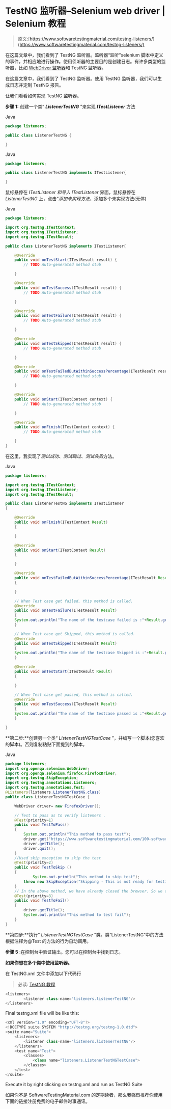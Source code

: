 # TestNG 监听器–Selenium web driver | Selenium 教程

> 原文:[https://www.softwaretestingmaterial.com/testng-listeners/](https://www.softwaretestingmaterial.com/testng-listeners/)

在这篇文章中，我们看到了 TestNG 监听器。监听器“监听”selenium 脚本中定义的事件，并相应地进行操作。使用侦听器的主要目的是创建日志。有许多类型的监听器，比如 [WebDriver 监听器](https://www.softwaretestingmaterial.com/webdriver-event-listeners/)和 TestNG 监听器。

在这篇文章中，我们看到了 TestNG 监听器。使用 TestNG 监听器，我们可以生成日志并定制 TestNG 报告。

让我们看看如何实现 TestNG 监听器。

**步骤 1:** 创建一个类“ ***ListenerTestNG*** ”来实现 ***ITestListener*** 方法

Java

```java
package listeners;

public class ListenerTestNG {		

}
```

Java

```java
package listeners; 

public class ListenerTestNG implements ITestListener{	

}
```

鼠标悬停在 *ITestListener 和导入 ITestListener* 界面，鼠标悬停在 *ListenerTestNG* 上，点击“*添加未实现方法*，添加多个未实现方法(无体)

Java

```java
package listeners;

import org.testng.ITestContext;
import org.testng.ITestListener;
import org.testng.ITestResult;

public class ListenerTestNG	implements ITestListener{

	@Override
	public void onTestStart(ITestResult result) {
		// TODO Auto-generated method stub

	}

	@Override
	public void onTestSuccess(ITestResult result) {
		// TODO Auto-generated method stub

	}

	@Override
	public void onTestFailure(ITestResult result) {
		// TODO Auto-generated method stub

	}

	@Override
	public void onTestSkipped(ITestResult result) {
		// TODO Auto-generated method stub

	}

	@Override
	public void onTestFailedButWithinSuccessPercentage(ITestResult result) {
		// TODO Auto-generated method stub

	}

	@Override
	public void onStart(ITestContext context) {
		// TODO Auto-generated method stub

	}

	@Override
	public void onFinish(ITestContext context) {
		// TODO Auto-generated method stub

	}		
}
```

在这里，我实现了*测试成功*、*测试跳过*、*测试失败*方法。

Java

```java
package listeners;

import org.testng.ITestContext;		
import org.testng.ITestListener;		
import org.testng.ITestResult;		

public class ListenerTestNG implements ITestListener						
{		

    @Override		
    public void onFinish(ITestContext Result) 					
    {		

    }		

    @Override		
    public void onStart(ITestContext Result)					
    {		

    }		

    @Override		
    public void onTestFailedButWithinSuccessPercentage(ITestResult Result)					
    {		

    }		

    // When Test case get failed, this method is called.		
    @Override		
    public void onTestFailure(ITestResult Result) 					
    {		
    System.out.println("The name of the testcase failed is :"+Result.getName());					
    }		

    // When Test case get Skipped, this method is called.		
    @Override		
    public void onTestSkipped(ITestResult Result)					
    {		
    System.out.println("The name of the testcase Skipped is :"+Result.getName());					
    }		

    @Override		
    public void onTestStart(ITestResult Result)					
    {		

    }		

    // When Test case get passed, this method is called.		
    @Override		
    public void onTestSuccess(ITestResult Result)					
    {		
    System.out.println("The name of the testcase passed is :"+Result.getName());					
    }		

}
```

**第二步:**创建另一个类“ *ListenerTestNGTestCase* ”，并编写一个脚本(您喜欢的脚本)。否则复制粘贴下面提到的脚本。

Java

```java
package listeners;		
import org.openqa.selenium.WebDriver;		
import org.openqa.selenium.firefox.FirefoxDriver;		
import org.testng.SkipException;
import org.testng.annotations.Listeners;
import org.testng.annotations.Test;		
@Listeners(listeners.ListenerTestNG.class)
public class ListenerTestNGTestCase {

	WebDriver driver= new FirefoxDriver();					

	// Test to pass as to verify listeners .		
	@Test(priority=1)	
	public void TestToPass()				
	{	
	    System.out.println("This method to pass test");	
	    driver.get("https://www.softwaretestingmaterial.com/100-software-testing-interview-questions/");	
	    driver.getTitle();
	    driver.quit();
	}		
	//Used skip exception to skip the test
	@Test(priority=2)
	public void TestToSkip ()
	{
            System.out.println("This method to skip test");
	    throw new SkipException("Skipping - This is not ready for testing ");
	}
	// In the above method, we have already closed the browser. So we couldnot get the title here. It is to forcefully fail the test			
	@Test(priority=3)		
	public void TestToFail()				
	{		
	    driver.getTitle();
	    System.out.println("This method to test fail");				
	}
}
```

**第四步:**执行“ *ListenerTestNGTestCase* ”类。类“ListenerTestNG”中的方法根据注释为@Test 的方法的行为自动调用。

**步骤 5** :在控制台中验证输出。您可以在控制台中找到日志。

**如果你想在多个类中使用监听器。**

在 TestNG.xml 文件中添加以下代码行

> 必读: [TestNG 教程](https://www.softwaretestingmaterial.com/testng-tutorial/)

```java
<listeners>
        <listener class-name="listeners.listenerTestNG"/>
</listeners>
```

Final testng.xml file will be like this:

```java
<xml version="1.0" encoding="UFT-8"?>
<!DOCTYPE suite SYSTEM "http://testng.org/testng-1.0.dtd">
<suite name="Suite">
    <listeners>
        <listener class-name="listeners.listenerTestNG"/>
    </listeners>
    <test name="Test">
        <classes>
            <class name="listeners.ListenerTestNGTestCase">
        </classes>
    </test>
</suite>
```

Execute it by right clicking on testng.xml and run as TestNG Suite

如果你不是 SoftwareTestingMaterial.com 的定期读者，那么我强烈推荐你使用下面的链接注册免费的电子邮件时事通讯。